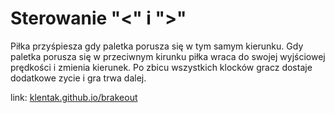 <h1>Sterowanie "<" i ">"</h1>

Piłka przyśpiesza gdy paletka porusza się w tym samym kierunku.
Gdy paletka porusza się w przeciwnym kirunku piłka wraca do swojej 
wyjściowej prędkości i zmienia kierunek. Po zbicu wszystkich klocków 
gracz dostaje dodatkowe zycie i gra trwa dalej.

link: <a href="www.klentak.github.io/brakeout" target="_blank">klentak.github.io/brakeout</a>
